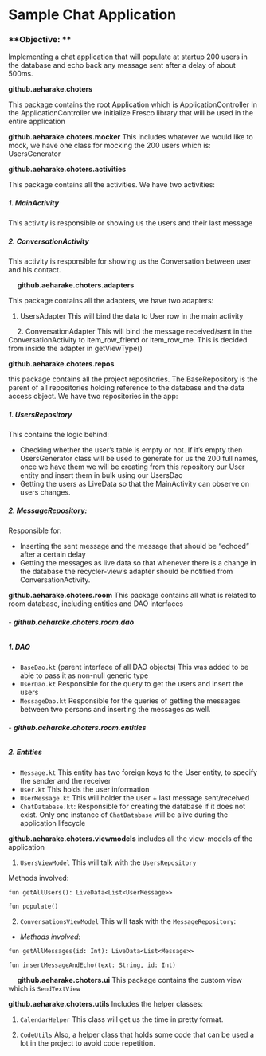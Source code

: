 # Sample Chat Application

### **Objective: **
Implementing a chat application that will populate at startup 200 users in the database and echo back any message sent after a delay of about 500ms.

**github.aeharake.choters**

This package contains the root Application which is ApplicationController
In the ApplicationController we initialize Fresco library that will be used in the entire application

**github.aeharake.choters.mocker**
This includes whatever we would like to mock, we have one class for mocking the 200 users which is:  UsersGenerator

**github.aeharake.choters.activities**

This package contains all the activities. We have two activities:
##### 1.	MainActivity

This activity is responsible or showing us the users and their last message

##### 2.	ConversationActivity
This activity is responsible for showing us the Conversation between user and his contact.

 
**github.aeharake.choters.adapters**

This package contains all the adapters, we have two adapters:
1.	UsersAdapter
This will bind the data to User row in the main activity


 
2.	ConversationAdapter
This will bind the message received/sent in the ConversationActivity to item_row_friend or item_row_me.  This is decided from inside the adapter in getViewType()



**github.aeharake.choters.repos**

this package contains all the project repositories. The BaseRepository is the parent of all repositories holding reference to the database and the data access object.
We have two repositories in the app:
##### 1.	UsersRepository
This contains the logic behind:
-	Checking whether the user’s table is empty or not. If it’s empty then UsersGenerator class will be used to generate for us the 200 full names, once we have them we will be creating from this repository our User entity and insert them in bulk using our UsersDao
-	Getting the users as LiveData so that the MainActivity can observe on users changes.
##### 2.	MessageRepository:

Responsible for:
-	Inserting the sent message and the message that should be “echoed” after a certain delay
-	Getting the messages as live data so that whenever there is a change in the database the recycler-view’s adapter should be notified from ConversationActivity.

**github.aeharake.choters.room**
This package contains all what is related to room database, including entities and DAO interfaces

###### - **github.aeharake.choters.room.dao**

##### 1.	DAO
-	`BaseDao.kt` (parent interface of all DAO objects)
This was added to be able to pass it as non-null generic type
-	`UserDao.kt`
Responsible for the query to get the users and insert the users
-	`MessageDao.kt`
Responsible for the queries of getting the messages between two persons and inserting the messages as well.

###### - **github.aeharake.choters.room.entities**

##### 2.	Entities
- `Message.kt`
This entity has two foreign keys to the User entity, to specify the sender and the receiver
- 	`User.kt`
This holds the user information
- 	`UserMessage.kt`
This will holder the user + last message sent/received
- 	`ChatDatabase.kt`:
Responsible for creating the database if it does not exist. Only one instance of `ChatDatabase` will be alive during the application lifecycle

**github.aeharake.choters.viewmodels**
includes all the view-models of the application

1.	`UsersViewModel`
This will talk with the `UsersRepository`

Methods involved:

`fun getAllUsers(): LiveData<List<UserMessage>>`

`fun populate()`

2.	`ConversationsViewModel`
This will task with the `MessageRepository`:

- *Methods involved:*

`fun getAllMessages(id: Int): LiveData<List<Message>>`

`fun insertMessageAndEcho(text: String, id: Int)`

 
**github.aeharake.choters.ui**
This package contains the custom view which is `SendTextView`

**github.aeharake.choters.utils**
Includes the helper classes:
1.	`CalendarHelper`
This class will get us the time in pretty format.

2.	`CodeUtils`
Also, a helper class that holds some code that can be used a lot in the project to avoid code repetition.
